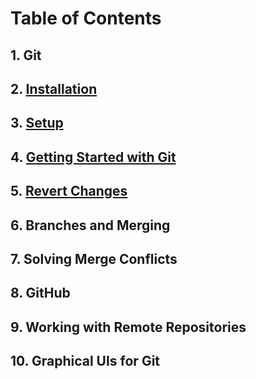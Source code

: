 # Table of Contents
## 1. Git
## 2. [Installation](https://github.com/Hindol/git-tutorial/blob/master/INSTALLATION.md)
## 3. [Setup](https://github.com/Hindol/git-tutorial/blob/master/SETUP.md)
## 4. [Getting Started with Git](https://github.com/Hindol/git-tutorial/blob/master/GETTING-STARTED-WITH-GIT.md)
## 5. [Revert Changes](https://github.com/Hindol/git-tutorial/blob/master/REVERT-CHANGES.md)
## 6. Branches and Merging
## 7. Solving Merge Conflicts
## 8. GitHub
## 9. Working with Remote Repositories
## 10. Graphical UIs for Git